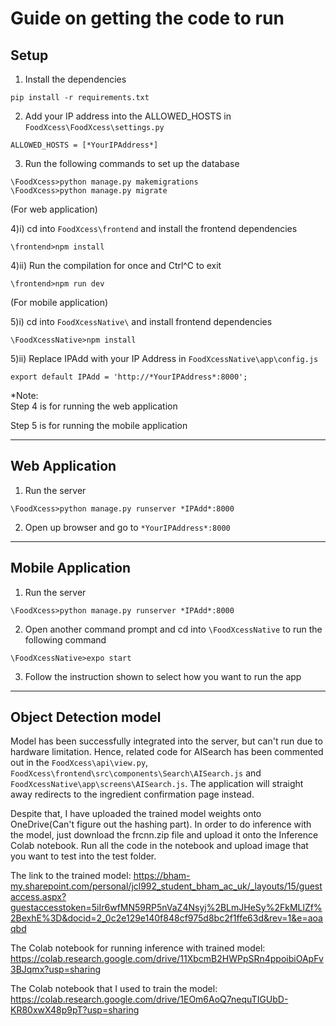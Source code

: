 # Guide on getting the code to run
## Setup
1) Install the dependencies
```
pip install -r requirements.txt
```
2) Add your IP address into the ALLOWED_HOSTS in `FoodXcess\FoodXcess\settings.py`
```
ALLOWED_HOSTS = [*YourIPAddress*]
```
3) Run the following commands to set up the database
```
\FoodXcess>python manage.py makemigrations
\FoodXcess>python manage.py migrate
```
(For web application)

4)i) cd into `FoodXcess\frontend` and install the frontend dependencies
```
\frontend>npm install
```
4)ii) Run the compilation for once and Ctrl^C to exit
```
\frontend>npm run dev
```
(For mobile application)

5)i) cd into `FoodXcessNative\` and install frontend dependencies 
```
\FoodXcessNative>npm install
```
5)ii) Replace IPAdd with your IP Address in `FoodXcessNative\app\config.js`
```
export default IPAdd = 'http://*YourIPAddress*:8000';
```

*Note:\
Step 4 is for running the web application

Step 5 is for running the mobile application

---

## Web Application
1) Run the server
```
\FoodXcess>python manage.py runserver *IPAdd*:8000
```
2) Open up browser and go to `*YourIPAddress*:8000`

---

## Mobile Application
1) Run the server
```
\FoodXcess>python manage.py runserver *IPAdd*:8000
```
2) Open another command prompt and cd into `\FoodXcessNative` to run the following command
```
\FoodXcessNative>expo start
```
3) Follow the instruction shown to select how you want to run the app

---

## Object Detection model
Model has been successfully integrated into the server, but can't run due to hardware limitation. Hence, related code for AISearch has been commented out in the `FoodXcess\api\view.py`, `FoodXcess\frontend\src\components\Search\AISearch.js` and `FoodXcessNative\app\screens\AISearch.js`. The application will straight away redirects to the ingredient confirmation page instead.

Despite that, I have uploaded the trained model weights onto OneDrive(Can't figure out the hashing part). In order to do inference with the model, just download the frcnn.zip file and upload it onto the Inference Colab notebook. Run all the code in the notebook and upload image that you want to test into the test folder.


The link to the trained model: https://bham-my.sharepoint.com/personal/jcl992_student_bham_ac_uk/_layouts/15/guestaccess.aspx?guestaccesstoken=5iIr6wfMN59RP5nVaZ4Nsyj%2BLmJHeSy%2FkMLlZf%2BexhE%3D&docid=2_0c2e129e140f848cf975d8bc2f1ffe63d&rev=1&e=aoaqbd

The Colab notebook for running inference with trained model: https://colab.research.google.com/drive/11XbcmB2HWPpSRn4ppoibiOApFv3BJqmx?usp=sharing

The Colab notebook that I used to train the model: https://colab.research.google.com/drive/1EOm6AoQ7nequTIGUbD-KR80xwX48p9pT?usp=sharing